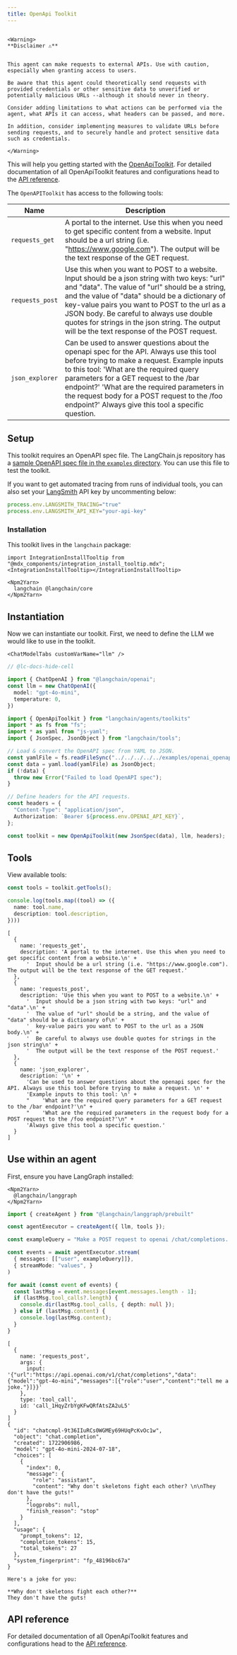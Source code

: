 ```yaml
---
title: OpenApi Toolkit
---
```


```{=mdx}

<Warning>
**Disclaimer ⚠️**


This agent can make requests to external APIs. Use with caution, especially when granting access to users.

Be aware that this agent could theoretically send requests with provided credentials or other sensitive data to unverified or potentially malicious URLs --although it should never in theory.

Consider adding limitations to what actions can be performed via the agent, what APIs it can access, what headers can be passed, and more.

In addition, consider implementing measures to validate URLs before sending requests, and to securely handle and protect sensitive data such as credentials.

</Warning>

```
This will help you getting started with the [OpenApiToolkit](/oss/concepts/tools/#toolkits). For detailed documentation of all OpenApiToolkit features and configurations head to the [API reference](https://api.js.langchain.com/classes/langchain.agents.OpenApiToolkit.html).

The `OpenAPIToolkit` has access to the following tools:

| Name            | Description |
|-----------------|-------------|
| `requests_get`  | A portal to the internet. Use this when you need to get specific content from a website. Input should be a url string (i.e. "https://www.google.com"). The output will be the text response of the GET request. |
| `requests_post` | Use this when you want to POST to a website. Input should be a json string with two keys: "url" and "data". The value of "url" should be a string, and the value of "data" should be a dictionary of key-value pairs you want to POST to the url as a JSON body. Be careful to always use double quotes for strings in the json string. The output will be the text response of the POST request. |
| `json_explorer` | Can be used to answer questions about the openapi spec for the API. Always use this tool before trying to make a request. Example inputs to this tool: 'What are the required query parameters for a GET request to the /bar endpoint?' 'What are the required parameters in the request body for a POST request to the /foo endpoint?' Always give this tool a specific question. |

## Setup

This toolkit requires an OpenAPI spec file. The LangChain.js repository has a [sample OpenAPI spec file in the `examples` directory](https://github.com/langchain-ai/langchainjs/blob/cc21aa29102571204f4443a40b53d28581a12e30/examples/openai_openapi.yaml). You can use this file to test the toolkit.

If you want to get automated tracing from runs of individual tools, you can also set your [LangSmith](https://docs.smith.langchain.com/) API key by uncommenting below:

```typescript
process.env.LANGSMITH_TRACING="true"
process.env.LANGSMITH_API_KEY="your-api-key"
```
### Installation

This toolkit lives in the `langchain` package:

```{=mdx}
import IntegrationInstallTooltip from "@mdx_components/integration_install_tooltip.mdx";
<IntegrationInstallTooltip></IntegrationInstallTooltip>

<Npm2Yarn>
  langchain @langchain/core
</Npm2Yarn>
```
## Instantiation

Now we can instantiate our toolkit. First, we need to define the LLM we would like to use in the toolkit.

```{=mdx}
<ChatModelTabs customVarName="llm" />
```
```typescript
// @lc-docs-hide-cell

import { ChatOpenAI } from "@langchain/openai";
const llm = new ChatOpenAI({
  model: "gpt-4o-mini",
  temperature: 0,
})
```


```typescript
import { OpenApiToolkit } from "langchain/agents/toolkits"
import * as fs from "fs";
import * as yaml from "js-yaml";
import { JsonSpec, JsonObject } from "langchain/tools";

// Load & convert the OpenAPI spec from YAML to JSON.
const yamlFile = fs.readFileSync("../../../../../examples/openai_openapi.yaml", "utf8");
const data = yaml.load(yamlFile) as JsonObject;
if (!data) {
  throw new Error("Failed to load OpenAPI spec");
}

// Define headers for the API requests.
const headers = {
  "Content-Type": "application/json",
  Authorization: `Bearer ${process.env.OPENAI_API_KEY}`,
};

const toolkit = new OpenApiToolkit(new JsonSpec(data), llm, headers);
```

## Tools

View available tools:


```typescript
const tools = toolkit.getTools();

console.log(tools.map((tool) => ({
  name: tool.name,
  description: tool.description,
})))
```
```output
[
  {
    name: 'requests_get',
    description: 'A portal to the internet. Use this when you need to get specific content from a website.\n' +
      '  Input should be a url string (i.e. "https://www.google.com"). The output will be the text response of the GET request.'
  },
  {
    name: 'requests_post',
    description: 'Use this when you want to POST to a website.\n' +
      '  Input should be a json string with two keys: "url" and "data".\n' +
      '  The value of "url" should be a string, and the value of "data" should be a dictionary of\n' +
      '  key-value pairs you want to POST to the url as a JSON body.\n' +
      '  Be careful to always use double quotes for strings in the json string\n' +
      '  The output will be the text response of the POST request.'
  },
  {
    name: 'json_explorer',
    description: '\n' +
      'Can be used to answer questions about the openapi spec for the API. Always use this tool before trying to make a request. \n' +
      'Example inputs to this tool: \n' +
      "    'What are the required query parameters for a GET request to the /bar endpoint?'\n" +
      "    'What are the required parameters in the request body for a POST request to the /foo endpoint?'\n" +
      'Always give this tool a specific question.'
  }
]
```
## Use within an agent

First, ensure you have LangGraph installed:

```{=mdx}
<Npm2Yarn>
  @langchain/langgraph
</Npm2Yarn>
```
```typescript
import { createAgent } from "@langchain/langgraph/prebuilt"

const agentExecutor = createAgent({ llm, tools });
```


```typescript
const exampleQuery = "Make a POST request to openai /chat/completions. The prompt should be 'tell me a joke.'. Ensure you use the model 'gpt-4o-mini'."

const events = await agentExecutor.stream(
  { messages: [["user", exampleQuery]]},
  { streamMode: "values", }
)

for await (const event of events) {
  const lastMsg = event.messages[event.messages.length - 1];
  if (lastMsg.tool_calls?.length) {
    console.dir(lastMsg.tool_calls, { depth: null });
  } else if (lastMsg.content) {
    console.log(lastMsg.content);
  }
}
```
```output
[
  {
    name: 'requests_post',
    args: {
      input: '{"url":"https://api.openai.com/v1/chat/completions","data":{"model":"gpt-4o-mini","messages":[{"role":"user","content":"tell me a joke."}]}}'
    },
    type: 'tool_call',
    id: 'call_1HqyZrbYgKFwQRfAtsZA2uL5'
  }
]
{
  "id": "chatcmpl-9t36IIuRCs0WGMEy69HUqPcKvOc1w",
  "object": "chat.completion",
  "created": 1722906986,
  "model": "gpt-4o-mini-2024-07-18",
  "choices": [
    {
      "index": 0,
      "message": {
        "role": "assistant",
        "content": "Why don't skeletons fight each other? \n\nThey don't have the guts!"
      },
      "logprobs": null,
      "finish_reason": "stop"
    }
  ],
  "usage": {
    "prompt_tokens": 12,
    "completion_tokens": 15,
    "total_tokens": 27
  },
  "system_fingerprint": "fp_48196bc67a"
}

Here's a joke for you:

**Why don't skeletons fight each other?**  
They don't have the guts!
```
## API reference

For detailed documentation of all OpenApiToolkit features and configurations head to the [API reference](https://api.js.langchain.com/classes/langchain.agents.OpenApiToolkit.html).
